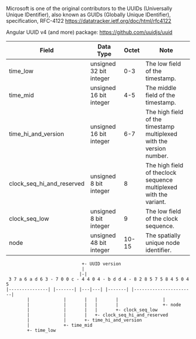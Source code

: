Microsoft is one of the original contributors to the UUIDs (Universally Unique IDentifier), also known as GUIDs (Globally Unique IDentifier), specification, RFC-4122 https://datatracker.ietf.org/doc/html/rfc4122

Angular UUID v4 (and more) package: https://github.com/uuidjs/uuid

|Field                     |Data Type               |	Octet |	Note                                                                  |
|--------------------------|------------------------|-------|-----------------------------------------------------------------------|
|time_low                  |unsigned 32 bit integer	|0-3	  |The low field of the timestamp.                                        |
|time_mid	                 |unsigned 16 bit integer	|4-5	  |The middle field of the timestamp.                                     |
|time_hi_and_version	     |unsigned 16 bit integer	|6-7	  |The high field of the timestamp multiplexed with the version number.   |
|clock_seq_hi_and_reserved |unsigned 8 bit integer	|8	    |The high field of theclock sequence multiplexed with the variant.      |
|clock_seq_low	           |unsigned 8 bit integer	|9	    |The low field of the clock sequence.                                   |
|node                      |unsigned 48 bit integer |10-15	|The spatially unique node identifier.                                  |
```
                             +- UUID version
                             |
                            |-| 
 3 7 a 6 a d 6 3 - 7 0 0 c - 4 4 0 4 - b d d 4 - 8 2 8 5 7 5 8 4 5 0 4 5
|---------------| |-------| |---|---| |-------| |-----------------------|
        |             |       |   |       |                 |
        |             |       |   |       |                 +- node
        |             |       |   |       +- clock_seq_low
        |             |       |   +- clock_seq_hi_and_reserved
        |             |       +- time_hi_and_version
        |             +- time_mid
        +- time_low
```
